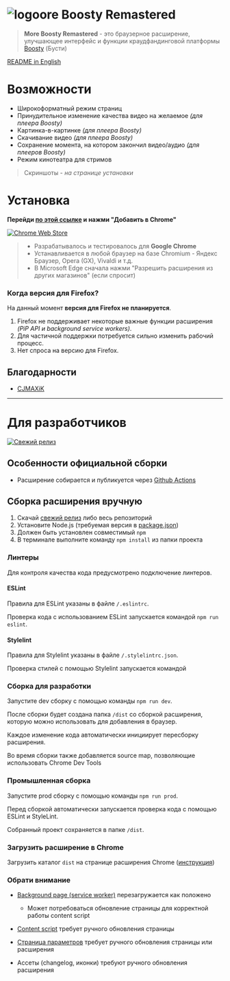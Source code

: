 # ![logo](public/icons/icon24.png)ore Boosty Remastered

> **More Boosty Remastered** - это браузерное расширение, улучшающее интерфейс и функции краудфандинговой платформы [Boosty](https://boosty.to) (Бусти)

[README in English](./README.EN)

# Возможности

* Широкоформатный режим страниц
* Принудительное изменение качества видео на желаемое *(для плеера Boosty)*
* Картинка-в-картинке *(для плеера Boosty)*
* Скачивание видео *(для плеера Boosty)*
* Сохранение момента, на котором закончил видео/аудио *(для плееров Boosty)*
* Режим кинотеатра для стримов

> Скриншоты - *на странице установки*

# Установка

**Перейди [по этой ссылке][1] и нажми "Добавить в Chrome"**

[![Chrome Web Store](https://img.shields.io/chrome-web-store/v/fkgamejmaiikhojcmjoaaegdimdalnom?color=red&label=%D0%B0%D0%BA%D1%82%D1%83%D0%B0%D0%BB%D1%8C%D0%BD%D0%B0%D1%8F%20%D0%B2%D0%B5%D1%80%D1%81%D0%B8%D1%8F&logo=google-chrome&logoColor=red&style=for-the-badge)][1]

> * Разрабатывалось и тестировалось для **Google Chrome**
> * Устанавливается в любой браузер на базе Chromium - Яндекс Браузер, Opera (GX), Vivaldi и т.д.
> * В Microsoft Edge сначала нажми "Разрешить расширения из других магазинов" (если спросит)

### Когда версия для Firefox?

На данный момент **версия для Firefox не планируется**.

1. Firefox не поддерживает некоторые важные функции расширения *(PiP API и background service workers)*.
2. Для частичной поддержки потребуется сильно изменить рабочий процесс.
3. Нет спроса на версию для Firefox.

## Благодарности

* [CJMAXiK](https://cjmaxik.com/)

---

# Для разработчиков

[![Свежий релиз](https://img.shields.io/github/v/release/IvanSavoskin/more-boosty-remaster?label=%D1%81%D0%B2%D0%B5%D0%B6%D0%B8%D0%B9%20%D1%80%D0%B5%D0%BB%D0%B8%D0%B7&logo=github&style=for-the-badge)][2]

## Особенности официальной сборки

* Расширение собирается и публикуется через [Github Actions](./.github/workflows/release.yml)

## Сборка расширения вручную
1. Скачай [свежий релиз][2] либо весь репозиторий
2. Установите Node.js (требуемая версия в [package.json](./package.json))
3. Должен быть установлен совместимый `npm`
4. В терминале выполните команду `npm install` из папки проекта

### Линтеры
Для контроля качества кода предусмотрено подключение линтеров.

#### ESLint
Правила для ESLint указаны в файле `/.eslintrc`.

Проверка кода с использованием ESLint запускается командой `npm run eslint`.

#### Stylelint
Правила для Stylelint указаны в файле `/.stylelintrc.json`.

Проверка стилей с помощью Stylelint запускается командой

### Сборка для разработки
Запустите dev сборку с помощью команды `npm run dev`.

После сборки будет создана папка `/dist` со сборкой расширения,
которую можно использовать для добавления в браузер.

Каждое изменение кода автоматически инициирует пересборку расширения.

Во время сборки также добавляется source map, позволяющие использовать Chrome Dev Tools

### Промышленная сборка
Запустите prod сборку с помощью команды `npm run prod`.

Перед сборкой автоматически запускается проверка кода с помощью ESLint и StyleLint.

Собранный проект сохраняется в папке `/dist`.

### Загрузить расширение в Chrome

Загрузить каталог `dist` на странице расширения Chrome ([инструкция](https://developer.chrome.com/docs/extensions/get-started/tutorial/hello-world#load-unpacked))

### Обрати внимание

* [Background page (service worker)](src/background/index.ts) перезагружается как положено
  * Может потребоваться обновление страницы для корректной работы content script

* [Content script](src/content/index.ts) требует ручного обновления страницы
* [Страница параметров](public/html/options.html) требует ручного обновления страницы или расширения
* Ассеты (changelog, иконки) требуют ручного обновления расширения

[1]: https://chrome.google.com/webstore/detail/more-boosty-remastered/fkgamejmaiikhojcmjoaaegdimdalnom
[2]: https://github.com/IvanSavoskin/more-boosty-remaster/releases
